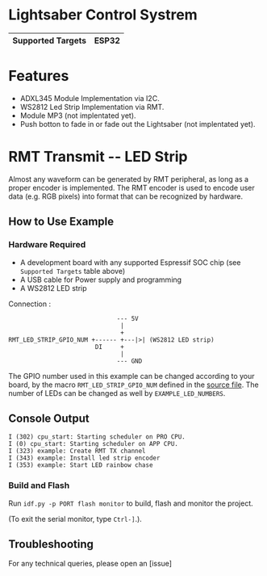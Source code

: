 # Lightsaber Control Systrem

| Supported Targets | ESP32 | 
| ----------------- | ----- | 

# Features

* ADXL345 Module Implementation via I2C.
* WS2812 Led Strip Implementation via RMT.
* Module MP3 (not implentated yet).
* Push botton to fade in or fade out the Lightsaber (not implentated yet).

# RMT Transmit -- LED Strip

Almost any waveform can be generated by RMT peripheral, as long as a proper encoder is implemented. The RMT encoder is used to encode user data (e.g. RGB pixels) into format that can be recognized by hardware.

## How to Use Example

### Hardware Required

* A development board with any supported Espressif SOC chip (see `Supported Targets` table above)
* A USB cable for Power supply and programming
* A WS2812 LED strip

Connection :

```
                              --- 5V
                               |
                               +
RMT_LED_STRIP_GPIO_NUM +------ +---|>| (WS2812 LED strip)
                        DI     +
                               |
                              --- GND
```

The GPIO number used in this example can be changed according to your board, by the macro `RMT_LED_STRIP_GPIO_NUM` defined in the [source file](main/led_strip_example_main.c). The number of LEDs can be changed as well by `EXAMPLE_LED_NUMBERS`.

## Console Output

```
I (302) cpu_start: Starting scheduler on PRO CPU.
I (0) cpu_start: Starting scheduler on APP CPU.
I (323) example: Create RMT TX channel
I (343) example: Install led strip encoder
I (353) example: Start LED rainbow chase
```

### Build and Flash

Run `idf.py -p PORT flash monitor` to build, flash and monitor the project.

(To exit the serial monitor, type ``Ctrl-]``.).

## Troubleshooting

For any technical queries, please open an [issue] 


